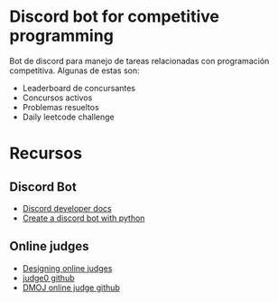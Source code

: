 # Discord bot for competitive programming

Bot de discord para manejo de tareas relacionadas con programación competitiva. Algunas de estas son:

- Leaderboard de concursantes
- Concursos activos
- Problemas resueltos
- Daily leetcode challenge

# Recursos

## Discord Bot

- [Discord developer docs](https://discord.com/developers/docs/intro)
- [Create a discord bot with python](https://www.freecodecamp.org/news/create-a-discord-bot-with-python/)

 ## Online judges

 - [Designing online judges](https://tianpan.co/notes/243-designing-online-judge-or-leetcode)
 - [judge0 github](https://github.com/judge0/judge0)
 - [DMOJ online judge github](https://github.com/DMOJ/online-judge)

